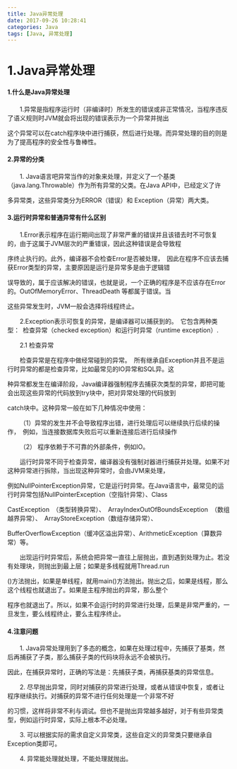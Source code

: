 ```yaml
---
title: Java异常处理
date: 2017-09-26 10:28:41
categories: Java
tags: [Java, 异常处理]
---
```


# 1.Java异常处理

#### 1.什么是Java异常处理

&emsp;&emsp;1.异常是指程序运行时（非编译时）所发生的错误或非正常情况，当程序违反了语义规则时JVM就会将出现的错误表示为一个异常并抛出

这个异常可以在catch程序块中进行捕获，然后进行处理。而异常处理的目的则是为了提高程序的安全性与鲁棒性。

<!-- more -->

#### 2.异常的分类

&emsp;&emsp;1. Java语言吧异常当作的对象来处理，并定义了一个基类（java.lang.Throwable）作为所有异常的父类。在Java API中，已经定义了许

多异常类，这些异常类分为ERROR（错误）和 Exception（异常）两大类。

#### 3.运行时异常和普通异常有什么区别

&emsp;&emsp;1.Error表示程序在运行期间出现了非常严重的错误并且该错去时不可恢复的，由于这属于JVM层次的严重错误，因此这种错误是会导致程

序终止执行的。此外，编译器不会检查Error是否被处理，&ensp;因此在程序不应该去捕获Error类型的异常，主要原因是运行是异常多是由于逻辑错

误导致的，属于应该解决的错误，也就是说，一个正确的程序是不应该存在Error的。OutOfMemoryError、ThreadDeath 等都属于错误。当

这些异常发生时，JVM一般会选择将线程终止。

&emsp;&emsp;2.Exception表示可恢复的异常，是编译器可以捕获到的。&ensp;它包含两种类型：&ensp;检查异常（checked exception）和运行时异常（runtime exception）.

&emsp;&emsp;2.1 检查异常  

&emsp;&emsp;检查异常是在程序中做经常碰到的异常。&ensp;所有继承自Exception并且不是运行时异常的都是检查异常，比如最常见的IO异常和SQL异。这

种异常都发生在编译阶段，Java编译器强制程序去捕获次类型的异常，即把可能会出现这些异常的代码放到try块中，把对异常处理的代码放到 

catch块中。这种异常一般在如下几种情况中使用：

&emsp;&emsp;（1）异常的发生并不会导致程序出错，进行处理后可以继续执行后续的操作，&ensp;例如，当连接数据库失败后可以重新连接后进行后续操作  

&emsp;&emsp;（2） 程序依赖于不可靠的外部条件，例如IO。

&emsp;&emsp;运行时异常不同于检查异常，编译器没有强制对器进行捕获并处理。如果不对这种异常进行拆除，当出现这种异常时，会由JVM来处理，  

例如NullPointerException异常，它是运行时异常。在Java语言中，最常见的运行时异常包括NullPointerException（空指针异常）、Class

CastException&ensp;（类型转换异常）、&ensp;ArrayIndexOutOfBoundsException&ensp;（数组越界异常）、&ensp;ArrayStoreException（数组存储异常）、  

BufferOverflowException（缓冲区溢出异常）、ArithmeticException（算数异常）等。

&emsp;&emsp;出现运行时异常后，系统会把异常一直往上层抛出，直到遇到处理为止。若没有处理块，则抛出到最上层；如果是多线程就用Thread.run 

()方法抛出，如果是单线程，就用main()方法抛出。抛出之后，如果是线程，那么这个线程也就退出了。如果是主程序抛出的异常，那么整个  

程序也就退出了。所以，如果不会运行时的异常进行处理，后果是非常严重的，一旦发生，要么线程终止，要么主程序终止。

#### 4.注意问题  

&emsp;&emsp;1. Java异常处理用到了多态的概念，如果在处理过程中，先捕获了基类，然后再捕获了子类，那么捕获子类的代码块将永远不会被执行。

因此，在捕获异常时，正确的写法是：先捕获子类，再捕获基类的异常信息。

&emsp;&emsp;2. 尽早抛出异常，同时对捕获的异常进行处理，或者从错误中恢复，或者让程序继续执行。对捕获的异常不进行任何处理是一个非常不好  

的习惯，这样将非常不利与调试。但也不是抛出异常越多越好，对于有些异常类型，例如运行时异常，实际上根本不必处理。

&emsp;&emsp;3. 可以根据实际的需求自定义异常类，这些自定义的异常类只要继承自Exception类即可。

&emsp;&emsp;4. 异常能处理就处理，不能处理就抛出。
